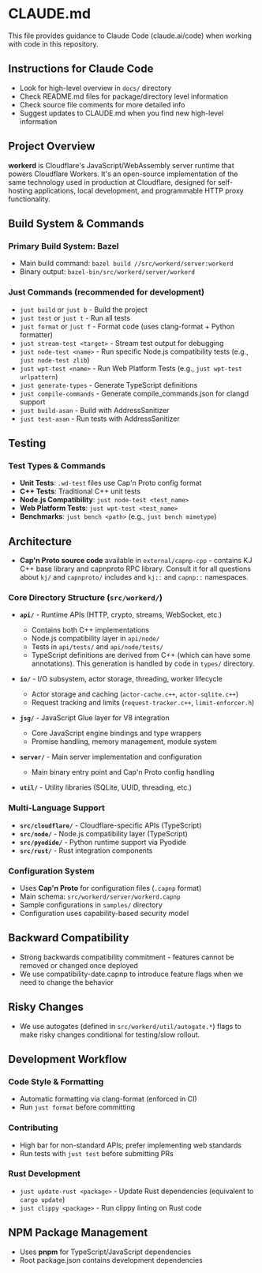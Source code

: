 # CLAUDE.md

This file provides guidance to Claude Code (claude.ai/code) when working with code in this repository.

## Instructions for Claude Code

- Look for high-level overview in `docs/` directory
- Check README.md files for package/directory level information
- Check source file comments for more detailed info
- Suggest updates to CLAUDE.md when you find new high-level information

## Project Overview

**workerd** is Cloudflare's JavaScript/WebAssembly server runtime that powers Cloudflare Workers. It's an open-source implementation of the same technology used in production at Cloudflare, designed for self-hosting applications, local development, and programmable HTTP proxy functionality.

## Build System & Commands

### Primary Build System: Bazel
- Main build command: `bazel build //src/workerd/server:workerd`
- Binary output: `bazel-bin/src/workerd/server/workerd`

### Just Commands (recommended for development)
- `just build` or `just b` - Build the project
- `just test` or `just t` - Run all tests
- `just format` or `just f` - Format code (uses clang-format + Python formatter)
- `just stream-test <target>` - Stream test output for debugging
- `just node-test <name>` - Run specific Node.js compatibility tests (e.g., `just node-test zlib`)
- `just wpt-test <name>` - Run Web Platform Tests (e.g., `just wpt-test urlpattern`)
- `just generate-types` - Generate TypeScript definitions
- `just compile-commands` - Generate compile_commands.json for clangd support
- `just build-asan` - Build with AddressSanitizer
- `just test-asan` - Run tests with AddressSanitizer

## Testing

### Test Types & Commands
- **Unit Tests**: `.wd-test` files use Cap'n Proto config format
- **C++ Tests**: Traditional C++ unit tests
- **Node.js Compatibility**: `just node-test <test_name>`
- **Web Platform Tests**: `just wpt-test <test_name>`
- **Benchmarks**: `just bench <path>` (e.g., `just bench mimetype`)


## Architecture

- **Cap'n Proto source code** available in `external/capnp-cpp` - contains KJ C++ base library and
capnproto RPC library. Consult it for all questions about `kj/` and `capnproto/` includes and
`kj::` and `capnp::` namespaces.

### Core Directory Structure (`src/workerd/`)
- **`api/`** - Runtime APIs (HTTP, crypto, streams, WebSocket, etc.)
  - Contains both C++ implementations
  - Node.js compatibility layer in `api/node/`
  - Tests in `api/tests/` and `api/node/tests/`
  - TypeScript definitions are derived from C++ (which can have some annotations). This generation is handled by code in `types/` directory.

- **`io/`** - I/O subsystem, actor storage, threading, worker lifecycle
  - Actor storage and caching (`actor-cache.c++`, `actor-sqlite.c++`)
  - Request tracking and limits (`request-tracker.c++`, `limit-enforcer.h`)
- **`jsg/`** - JavaScript Glue layer for V8 integration
  - Core JavaScript engine bindings and type wrappers
  - Promise handling, memory management, module system
- **`server/`** - Main server implementation and configuration
  - Main binary entry point and Cap'n Proto config handling
- **`util/`** - Utility libraries (SQLite, UUID, threading, etc.)

### Multi-Language Support
- **`src/cloudflare/`** - Cloudflare-specific APIs (TypeScript)
- **`src/node/`** - Node.js compatibility layer (TypeScript)
- **`src/pyodide/`** - Python runtime support via Pyodide
- **`src/rust/`** - Rust integration components


### Configuration System
- Uses **Cap'n Proto** for configuration files (`.capnp` format)
- Main schema: `src/workerd/server/workerd.capnp`
- Sample configurations in `samples/` directory
- Configuration uses capability-based security model

## Backward Compatibility
- Strong backwards compatibility commitment - features cannot be removed or changed once deployed
- We use compatibility-date.capnp to introduce feature flags when we need to change the behavior

## Risky Changes
- We use autogates (defined in `src/workerd/util/autogate.*`) flags to make risky changes conditional for testing/slow rollout.

## Development Workflow

### Code Style & Formatting
- Automatic formatting via clang-format (enforced in CI)
- Run `just format` before committing

### Contributing
- High bar for non-standard APIs; prefer implementing web standards
- Run tests with `just test` before submitting PRs

### Rust Development
- `just update-rust <package>` - Update Rust dependencies (equivalent to `cargo update`)
- `just clippy <package>` - Run clippy linting on Rust code

## NPM Package Management

- Uses **pnpm** for TypeScript/JavaScript dependencies
- Root package.json contains development dependencies
